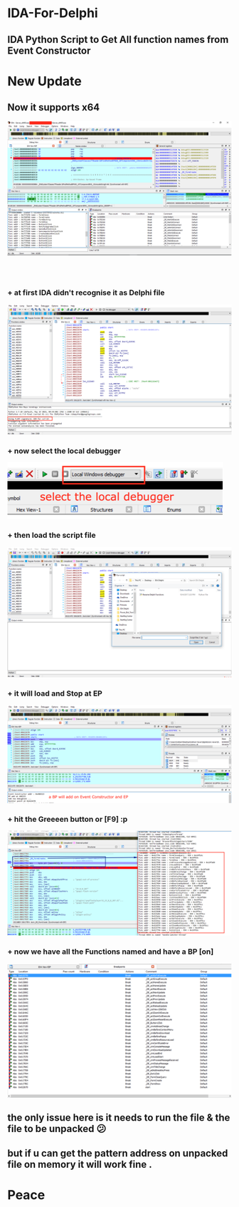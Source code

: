 # IDA-For-Delphi

## IDA Python Script to Get All function names from Event Constructor 

# New Update
## Now it supports <b>x64</b>

<img src="images/DE_x64.png">

<br><br>
### + at first IDA didn't recognise it as Delphi file

<img src="images/DE_1.png">

### + now select the local debugger

<img src="images/DE_2.png">

### + then load the script file

<img src="images/DE_3.png">

### + it will load and Stop at EP

<img src="images/DE_4.png">

### + hit the Greeeen button or [F9] :p

<img src="images/DE_5.png">

### + now we have all the Functions named and have a BP [on] 

<img src="images/DE_6.png">

## the only issue here is it needs to run the file & the file to be unpacked :confused:

## but if u can get the pattern address on unpacked file on memory it will work fine .

# Peace 
